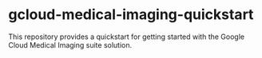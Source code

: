 # gcloud-medical-imaging-quickstart
This repository provides a quickstart for getting started with the Google Cloud Medical Imaging suite solution.
